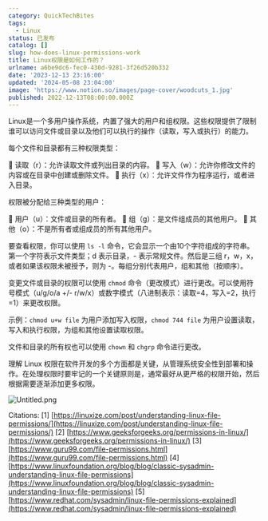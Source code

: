 ```yaml
---
category: QuickTechBites
tags:
  - Linux
status: 已发布
catalog: []
slug: how-does-linux-permissions-work
title: Linux权限是如何工作的？
urlname: a6be9dc6-fec0-430d-9281-3f26d520b332
date: '2023-12-13 23:16:00'
updated: '2024-05-08 23:04:00'
image: 'https://www.notion.so/images/page-cover/woodcuts_1.jpg'
published: 2022-12-13T08:00:00.000Z
---
```


Linux是一个多用户操作系统，内置了强大的用户和组权限。这些权限提供了限制谁可以访问文件或目录以及他们可以执行的操作（读取，写入或执行）的能力。


每个文件和目录都有三种权限类型：


🔸 读取（r）：允许读取文件或列出目录的内容。
🔸 写入（w）：允许你修改文件的内容或在目录中创建或删除文件。
🔸 执行（x）：允许文件作为程序运行，或者进入目录。


权限被分配给三种类型的用户：


🔸 用户（u）：文件或目录的所有者。
🔸 组（g）：是文件组成员的其他用户。
🔸 其他（o）：不是所有者或组成员的所有其他用户。


要查看权限，你可以使用 `ls -l` 命令，它会显示一个由10个字符组成的字符串。第一个字符表示文件类型；d 表示目录，- 表示常规文件。然后是三组 r，w，x，或者如果该权限未被授予，则为 -。每组分别代表用户，组和其他（按顺序）。


变更文件或目录的权限可以使用 `chmod` 命令（更改模式）进行更改。可以使用符号模式（u/g/o/a +/- r/w/x）或数字模式（八进制表示：读取=4，写入=2，执行=1）来更改权限。


示例：`chmod u+w file` 为用户添加写入权限，`chmod 744 file` 为用户设置读取，写入和执行权限，为组和其他设置读取权限。


文件和目录的所有权也可以使用 `chown` 和 `chgrp` 命令进行更改。


理解 Linux 权限在软件开发的多个方面都是关键，从管理系统安全性到部署和操作。在处理权限时要牢记的一个关键原则是，通常最好从更严格的权限开始，然后根据需要逐渐添加更多权限。


![Untitled.png](https://prod-files-secure.s3.us-west-2.amazonaws.com/5d24fe63-e567-4804-86f9-9fdc62e13082/332b89ee-9c33-4950-8a69-32c3d1ff2c69/Untitled.png?X-Amz-Algorithm=AWS4-HMAC-SHA256&X-Amz-Content-Sha256=UNSIGNED-PAYLOAD&X-Amz-Credential=ASIAZI2LB46663TPAWOI%2F20250203%2Fus-west-2%2Fs3%2Faws4_request&X-Amz-Date=20250203T213300Z&X-Amz-Expires=3600&X-Amz-Security-Token=IQoJb3JpZ2luX2VjEAUaCXVzLXdlc3QtMiJIMEYCIQCawXFh5uDbmKwut4yHY9ryx%2BREptBsg3CXN%2BJpqEzJ%2FwIhAI5849eyhmYOlN%2FLUa4dTG9nuCy0DihT0O7xKpBpmot8Kv8DCB4QABoMNjM3NDIzMTgzODA1IgykFNSn3qxgihZ3e3Uq3AP9KIugY4k0FabDHyjO%2BsbYpuBsbORB3bN0cZCEFa28Uya7fud2cbRdEctgn8Gv70pBePVkQIwTfWO5PJTBFQogeCoE8j7D%2F6sf28qifj5TdZsgYJpbn7gtGdShKDF2brApbGN69zpYqvR87oUDerLLi8T6ATw3LtHqHhnGkA32ORdZ1W%2BKKrozQhH1y1HEPdB3a3mC1OZlNWPfHNVOSvYhUKacvuOCZyOMyi6qXlk858lWUJF3StTH8Oj64GnRL7%2BLGv4pG8Aqwip3XS9E8rsnPb6LuFWnKmRNXAMkKey5e%2Fl0075JVI%2Bm85jip51rIcxH%2BPwY1%2F2QFB9KjyGKS4gDtNiOMBGj65ahD95fWg1djY2uBjH%2B7A7F8Ys9LyLctGvALjkTUSyuodVSHeoNVYJhBQ4GFmoYBoBoC7XlGGBVFe1uFz7LmLBVM086ra4RHNPhYpVWQ1rPDaLv%2FQKfM1EjIGFhqQtlDIoeYiGivO%2FQoMI2zfO3DM3dsgrWIZVkoXsSWxSTPU3Mrp5VjDI0MFxe93ZLDLI7cX%2FZqhWtLKy%2BgFDNgKqF5wxnnt%2FhULpjrkhUDvyNpesBsOQ7ZYwTWWoV2hFCltFtgixJ%2B8YCBVHsGJchKSBE0er45xoR6zC%2F2YS9BjqkAYmPIWUSJ%2BfWtbQw2xzN9WZM09sWkc5JiEC6R0QtfScpXxB1VGwNMsnclMXmFsByXH0VZFS59QEoKAfX%2FfuwD3rYUOqsGeX2SNoEXhuS%2BUDufz8cZBAP3YVG65zFltTPAreh%2Bmt%2Bj8oJ1pizt8U7LgtVOuHtUOg4os2WXLTSJXzeUKbiVgZQwZ7wQLhpT3F2fGyrh%2B%2FnQ6tVKssxSMVruXRptsHZ&X-Amz-Signature=85330c15dfb85927b487dbfcdaddaa4ce45b323f3f53a58d4af078f9129dc7d4&X-Amz-SignedHeaders=host&x-id=GetObject)


Citations:
[1] [https://linuxize.com/post/understanding-linux-file-permissions/](https://linuxize.com/post/understanding-linux-file-permissions/)
[2] [https://www.geeksforgeeks.org/permissions-in-linux/](https://www.geeksforgeeks.org/permissions-in-linux/)
[3] [https://www.guru99.com/file-permissions.html](https://www.guru99.com/file-permissions.html)
[4] [https://www.linuxfoundation.org/blog/blog/classic-sysadmin-understanding-linux-file-permissions](https://www.linuxfoundation.org/blog/blog/classic-sysadmin-understanding-linux-file-permissions)
[5] [https://www.redhat.com/sysadmin/linux-file-permissions-explained](https://www.redhat.com/sysadmin/linux-file-permissions-explained)


